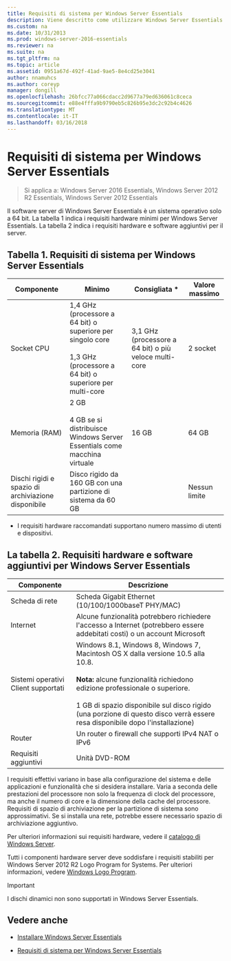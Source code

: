 ```yaml
---
title: Requisiti di sistema per Windows Server Essentials
description: Viene descritto come utilizzare Windows Server Essentials
ms.custom: na
ms.date: 10/31/2013
ms.prod: windows-server-2016-essentials
ms.reviewer: na
ms.suite: na
ms.tgt_pltfrm: na
ms.topic: article
ms.assetid: 0951a67d-492f-41ad-9ae5-8e4cd25e3041
author: nnamuhcs
ms.author: coreyp
manager: dongill
ms.openlocfilehash: 26bfcc77a066cdacc2d9677a79ed636061c8ceca
ms.sourcegitcommit: e88e4fffa9b9790eb5c826b95e3dc2c92b4c4626
ms.translationtype: MT
ms.contentlocale: it-IT
ms.lasthandoff: 03/16/2018
---
```

# <a name="system-requirements-for-windows-server-essentials"></a>Requisiti di sistema per Windows Server Essentials

>Si applica a: Windows Server 2016 Essentials, Windows Server 2012 R2 Essentials, Windows Server 2012 Essentials 
  
  Il software server di Windows Server Essentials è un sistema operativo solo a 64 bit. La tabella 1 indica i requisiti hardware minimi per Windows Server Essentials. La tabella 2 indica i requisiti hardware e software aggiuntivi per il server.  
    
  
## <a name="table-1-system-requirements-for-windows-server-essentials"></a>Tabella 1. Requisiti di sistema per Windows Server Essentials  
  
|Componente|Minimo|Consigliata *|Valore massimo|  
|---------------|-------------|-------------------|-------------|  
|Socket CPU|1,4 GHz (processore a 64 bit) o superiore per singolo core<br /><br /> 1,3 GHz (processore a 64 bit) o superiore per multi-core|3,1 GHz (processore a 64 bit) o più veloce multi-core|2 socket|  
|Memoria (RAM)|2 GB<br /><br /> 4 GB se si distribuisce Windows Server Essentials come macchina virtuale|16 GB|64 GB|  
|Dischi rigidi e spazio di archiviazione disponibile|Disco rigido da 160 GB con una partizione di sistema da 60 GB||Nessun limite|  
  
 * I requisiti hardware raccomandati supportano numero massimo di utenti e dispositivi.  
  
## <a name="table-2-additional-hardware-and-software-requirements-for-windows-server-essentials"></a>La tabella 2. Requisiti hardware e software aggiuntivi per Windows Server Essentials  
  
|Componente|Descrizione|  
|---------------|-----------------|  
|Scheda di rete|Scheda Gigabit Ethernet (10/100/1000baseT PHY/MAC)|  
|Internet|Alcune funzionalità potrebbero richiedere l'accesso a Internet (potrebbero essere addebitati costi) o un account Microsoft|  
|Sistemi operativi Client supportati|Windows 8.1, Windows 8, Windows 7, Macintosh OS X dalla versione 10.5 alla 10.8.<br /><br /> **Nota:** alcune funzionalità richiedono edizione professionale o superiore.<br /><br /> 1 GB di spazio disponibile sul disco rigido (una porzione di questo disco verrà essere resa disponibile dopo l'installazione)|  
|Router|Un router o firewall che supporti IPv4 NAT o IPv6|  
|Requisiti aggiuntivi|Unità DVD-ROM|  
  
 I requisiti effettivi variano in base alla configurazione del sistema e delle applicazioni e funzionalità che si desidera installare. Varia a seconda delle prestazioni del processore non solo la frequenza di clock del processore, ma anche il numero di core e la dimensione della cache del processore. Requisiti di spazio di archiviazione per la partizione di sistema sono approssimativi. Se si installa una rete, potrebbe essere necessario spazio di archiviazione aggiuntivo.  
  
 Per ulteriori informazioni sui requisiti hardware, vedere il [catalogo di Windows Server](http://www.windowsservercatalog.com/).  
  
 Tutti i componenti hardware server deve soddisfare i requisiti stabiliti per Windows Server 2012 R2 Logo Program for Systems. Per ulteriori informazioni, vedere [Windows Logo Program](https://msdn.microsoft.com/windows/hardware/gg487403.aspx).  

> [!IMPORTANT]
> I dischi dinamici non sono supportati in Windows Server Essentials.

## <a name="see-also"></a>Vedere anche  
 
-   [Installare Windows Server Essentials](../install/Install-Windows-Server-Essentials.md)  
  
-   [Requisiti di sistema per Windows Server Essentials](system-requirements.md)


